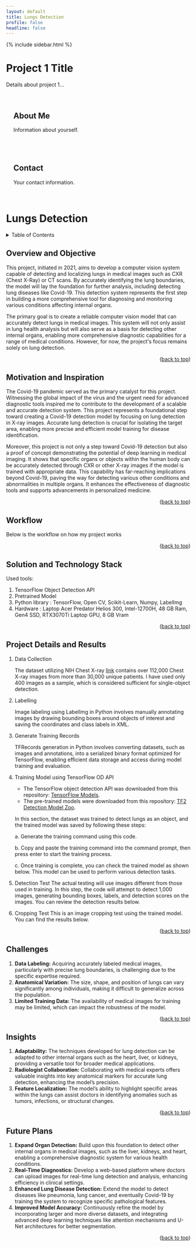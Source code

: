 ```yaml
---
layout: default
title: Lungs Detection
profile: false
headline: false
---
```


{% include sidebar.html %}

<div class="content">
  <h1>Project 1 Title</h1>
  <p>Details about project 1...</p>
</div>

<div id="about" style="padding: 20px;">
  <h2>About Me</h2>
  <p>Information about yourself.</p>
</div>

<div id="contact" style="padding: 20px;">
  <h2>Contact</h2>
  <p>Your contact information.</p>
</div>

<a id="readme-top"></a>

# Lungs Detection

<!-- TABLE OF CONTENTS -->
<details>
  <summary>Table of Contents</summary>
  <ol>
    <li> <a href="#overview-and-objective">Overview and Objective</a></li>
    <li><a href="#motivation-and-inspiration">Motivation and Inspiration</a></li>
    <li><a href="#workflow">Workflow</a></li>
    <li><a href="#solution-and-technology-stack">Solution and Technology Stack</a></li>
    <li><a href="#project-details-and-results">Project Details and Results</a></li>
    <li><a href="#challenges">Challenges</a></li>
    <li><a href="#insights">Insights</a></li>
    <li><a href="#future-plans">Future Plans</a></li>
  </ol>
</details>

## Overview and Objective
This project, initiated in 2021, aims to develop a computer vision system capable of detecting and localizing lungs in medical images such as CXR (Chest X-Ray) or CT scans. By accurately identifying the lung boundaries, the model will lay the foundation for further analysis, including detecting lung diseases like Covid-19. This detection system represents the first step in building a more comprehensive tool for diagnosing and monitoring various conditions affecting internal organs.

The primary goal is to create a reliable computer vision model that can accurately detect lungs in medical images. This system will not only assist in lung health analysis but will also serve as a basis for detecting other internal organs, enabling more comprehensive diagnostic capabilities for a range of medical conditions. However, for now, the project's focus remains solely on lung detection.

<p align="right">(<a href="#readme-top">back to top</a>)</p>

## Motivation and Inspiration
The Covid-19 pandemic served as the primary catalyst for this project. Witnessing the global impact of the virus and the urgent need for advanced diagnostic tools inspired me to contribute to the development of a scalable and accurate detection system. This project represents a foundational step toward creating a Covid-19 detection model by focusing on lung detection in X-ray images. Accurate lung detection is crucial for isolating the target area, enabling more precise and efficient model training for disease identification.

Moreover, this project is not only a step toward Covid-19 detection but also a proof of concept demonstrating the potential of deep learning in medical imaging. It shows that specific organs or objects within the human body can be accurately detected through CXR or other X-ray images if the model is trained with appropriate data. This capability has far-reaching implications beyond Covid-19, paving the way for detecting various other conditions and abnormalities in multiple organs. It enhances the effectiveness of diagnostic tools and supports advancements in personalized medicine.

<p align="right">(<a href="#readme-top">back to top</a>)</p>

## Workflow
Below is the workflow on how my project works

<p align="right">(<a href="#readme-top">back to top</a>)</p>

## Solution and Technology Stack
Used tools:
1. TensorFlow Object Detection API
2. Pretrained Model
3. Python library : TensorFlow, Open CV, Scikit-Learn, Numpy, LabelImg
4. Hardware : Laptop Acer Predator Helios 300, Intel-12700H, 48 GB Ram, Gen4 SSD, RTX3070Ti Laptop GPU, 8 GB Vram

<p align="right">(<a href="#readme-top">back to top</a>)</p>

## Project Details and Results
1. Data Collection
   
   The dataset utilizing NIH Chest X-ray [link](https://www.kaggle.com/datasets/nih-chest-xrays/data) contains over 112,000 Chest X-ray images from more than 30,000 unique patients. I have used only 400 images as a sample, which is considered sufficient for single-object detection.

2. Labelling

   Image labeling using LabelImg in Python involves manually annotating images by drawing bounding boxes around objects of interest and saving the coordinates and class labels in XML.

3. Generate Training Records

   TFRecords generation in Python involves converting datasets, such as images and annotations, into a serialized binary format optimized for TensorFlow, enabling efficient data storage and access during model training and evaluation.

4. Training Model using TensorFlow OD API

   - The TensorFlow object detection API was downloaded from this repository: [TensorFlow Models](https://github.com/tensorflow/models/tree/master/research/object_detection).
   - The pre-trained models were downloaded from this repository: [TF2 Detection Model Zoo](https://github.com/tensorflow/models/blob/master/research/object_detection/g3doc/tf2_detection_zoo.md).

   In this section, the dataset was trained to detect lungs as an object, and the trained model was saved by following these steps:

    a. Generate the training command using this code.
   
    b. Copy and paste the training command into the command prompt, then press enter to start the training process.
   
    c. Once training is complete, you can check the trained model as shown below. This model can be used to perform various detection tasks.

9. Detection Test
The actual testing will use images different from those used in training. In this step, the code will attempt to detect 1,000 images, generating bounding boxes, labels, and detection scores on the images. You can review the detection results below.

11. Cropping Test
This is an image cropping test using the trained model. You can find the results below.

<p align="right">(<a href="#readme-top">back to top</a>)</p>

## Challenges
1. **Data Labeling:** Acquiring accurately labeled medical images, particularly with precise lung boundaries, is challenging due to the specific expertise required.
2. **Anatomical Variation:** The size, shape, and position of lungs can vary significantly among individuals, making it difficult to generalize across the population.
3. **Limited Training Data:** The availability of medical images for training may be limited, which can impact the robustness of the model.

<p align="right">(<a href="#readme-top">back to top</a>)</p>

## Insights
1. **Adaptability:** The techniques developed for lung detection can be adapted to other internal organs such as the heart, liver, or kidneys, providing a versatile tool for broader medical applications.
2. **Radiologist Collaboration:** Collaborating with medical experts offers valuable insights into key anatomical markers for accurate lung detection, enhancing the model’s precision.
3. **Feature Localization:** The model’s ability to highlight specific areas within the lungs can assist doctors in identifying anomalies such as tumors, infections, or structural changes.

<p align="right">(<a href="#readme-top">back to top</a>)</p>

## Future Plans
1. **Expand Organ Detection:** Build upon this foundation to detect other internal organs in medical images, such as the liver, kidneys, and heart, enabling a comprehensive diagnostic system for various health conditions.
2. **Real-Time Diagnostics:** Develop a web-based platform where doctors can upload images for real-time lung detection and analysis, enhancing efficiency in clinical settings.
3. **Enhanced Lung Disease Detection:** Extend the model to detect diseases like pneumonia, lung cancer, and eventually Covid-19 by training the system to recognize specific pathological features.
4. **Improved Model Accuracy:** Continuously refine the model by incorporating larger and more diverse datasets, and integrating advanced deep learning techniques like attention mechanisms and U-Net architectures for better segmentation.

<p align="right">(<a href="#readme-top">back to top</a>)</p>
